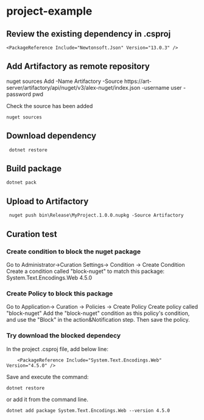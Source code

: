 # project-example

## Review the existing dependency in .csproj
```
<PackageReference Include="Newtonsoft.Json" Version="13.0.3" />
```

## Add Artifactory as remote repository
 nuget sources Add -Name Artifactory -Source https://art-server/artifactory/api/nuget/v3/alex-nuget/index.json -username user -password pwd

Check the source has been added
```
nuget sources
```
## Download dependency
```
 dotnet restore
```

## Build package
```
dotnet pack
```

## Upload to Artifactory
```
 nuget push bin\Release\MyProject.1.0.0.nupkg -Source Artifactory
 ```

## Curation test

### Create condition to block the nuget package
Go to Administrator->Curation Settings-> Condition -> Create Condition
Create a condition called "block-nuget" to match this package:
System.Text.Encodings.Web 4.5.0

### Create Policy to block this package
Go to Application-> Curation -> Policies -> Create Policy
Create policy called "block-nuget"
Add the "block-nuget" condition as this policy's condition, and use the "Block" in the action&Notification step.
Then save the policy. 

### Try download the blocked dependecy 
In the  project .csproj file, add below line:
```
    <PackageReference Include="System.Text.Encodings.Web" Version="4.5.0" />
```
Save and execute the command: 
```
dotnet restore
```
or add it from the command line.
```
dotnet add package System.Text.Encodings.Web --version 4.5.0
```
